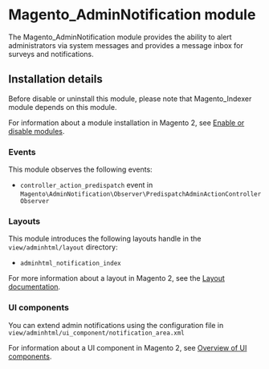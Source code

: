 # Magento_AdminNotification module

The Magento_AdminNotification module provides the ability to alert administrators via system messages and provides a message inbox for surveys and notifications.

## Installation details

Before disable or uninstall this module, please note that Magento_Indexer module depends on this module.

For information about a module installation in Magento 2, see [Enable or disable modules](http://devdocs.magento.com/guides/v2.3/install-gde/install/cli/install-cli-subcommands-enable.html).

### Events

This module observes the following events:

 - `controller_action_predispatch` event in `Magento\AdminNotification\Observer\PredispatchAdminActionControllerObserver`

### Layouts

This module introduces the following layouts handle in the `view/adminhtml/layout` directory:

- `adminhtml_notification_index`

For more information about a layout in Magento 2, see the [Layout documentation](http://devdocs.magento.com/guides/v2.3/frontend-dev-guide/layouts/layout-overview.html).

### UI components

You can extend admin notifications using the configuration file in `view/adminhtml/ui_component/notification_area.xml`

For information about a UI component in Magento 2, see [Overview of UI components](http://devdocs.magento.com/guides/v2.3/ui_comp_guide/bk-ui_comps.html).
